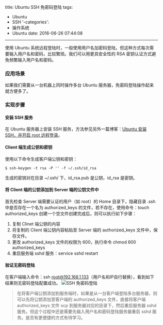 title: Ubuntu SSH 免密码登陆
tags:
  - Ubuntu
  - SSH
'-categories':
  - 操作系统
  - Ubuntu
date: 2016-06-26 07:44:08
---

使用 Ubuntu 系统远程登陆时，一般使用用户名加密码登陆，但这种方式每次需要输入用户名和密码，比较繁琐。我们可以用更具安全性的 RSA 密钥认证方式避免频繁输入用户名和密码。

### 应用场景

如果我们需要从一台机器上同时操作多台 Ubuntu 服务器，免密码登陆操作起来就方便多了。

### 实现步骤
#### 安装 SSH 服务

在 Ubuntu 服务器上安装 SSH 服务，方法参见另外一篇博客：[Ubuntu 安装 SSH，并开启 root 远程登录](http://zhang-jc.github.io/2016/05/25/Ubuntu-%E5%AE%89%E8%A3%85-SSH%EF%BC%8C%E5%B9%B6%E5%BC%80%E5%90%AF-root-%E8%BF%9C%E7%A8%8B%E7%99%BB%E5%BD%95/)。

#### Client 端生成公钥和密钥

使用以下命令生成客户端公钥和密钥：

    $ ssh-keygen -t rsa -P '' -f ~/.ssh/id_rsa

生成的密钥对在目录 ~/.ssh/ 下，id_rsa.pub 是公钥，id_rsa 是密钥。

#### 将 Client 端的公钥添加到 Server 端的公钥文件中

首先检查 Server 端需要认证的用户（如 root）的 Home 目录下，隐藏目录 .ssh 中是否存在一个名为 authorized_keys 的文件，若不存在，使用命令：touch authorized_keys 创建一个空文件创建完成后，则可以执行如下步骤：

1. 复制 Clinet 端公钥的内容
2. 将复制的 Client 端公钥内容粘贴至 Server 端的 authorized_keys 文件中，保存文件。
3. 更改 authorized_keys 文件的权限为 600，执行命令 chmod 600  authorized_keys
4. 重启服务端 sshd 服务：service sshd restart

#### 验证无密码登陆

在客户端输入命令：ssh root@192.168.1.133（用户名和IP自行替换），看到如下结果则无密码登陆配置成功。
![SSH 免密码登陆](/uploads/20160626/ssh.png)

> 在将客户端公钥添加到服务端时，如果是从一台客户端登陆多台服务器，则可以先将公钥添加至客户端的 authorized_keys 文件，直接将客户端 authorized_keys 文件 scp 到服务器对应的目录下，然后重启服务器 sshd 服务。但这个过程中还是需要先输入用户名和密码登陆服务器重启 sshd 服务。是否有更便捷的方式有待学习。
